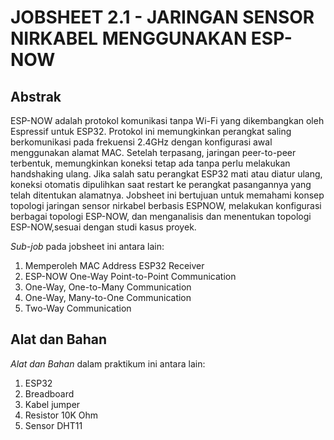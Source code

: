 # JOBSHEET 2.1 - JARINGAN SENSOR NIRKABEL MENGGUNAKAN ESP-NOW

## Abstrak
ESP-NOW adalah protokol komunikasi tanpa Wi-Fi yang dikembangkan oleh Espressif untuk ESP32. Protokol ini memungkinkan perangkat saling berkomunikasi pada frekuensi 2.4GHz 
dengan konfigurasi awal menggunakan alamat MAC. Setelah terpasang, jaringan peer-to-peer terbentuk, memungkinkan koneksi tetap ada tanpa perlu melakukan handshaking ulang. 
Jika salah satu perangkat ESP32 mati atau diatur ulang, koneksi otomatis dipulihkan saat restart ke perangkat pasangannya yang telah ditentukan alamatnya.
Jobsheet ini bertujuan untuk memahami konsep topologi jaringan sensor nirkabel berbasis ESPNOW, melakukan konfigurasi berbagai topologi ESP-NOW, dan menganalisis dan menentukan topologi ESP-NOW,sesuai dengan
studi kasus proyek.

*Sub-job* pada jobsheet ini antara lain:
1. Memperoleh MAC Address ESP32 Receiver
2. ESP-NOW One-Way Point-to-Point Communication
3. One-Way, One-to-Many Communication
4. One-Way, Many-to-One Communication
5. Two-Way Communication

## Alat dan Bahan
*Alat dan Bahan* dalam praktikum ini antara lain:
1) ESP32
2) Breadboard
3) Kabel jumper
4) Resistor 10K Ohm
5) Sensor DHT11
